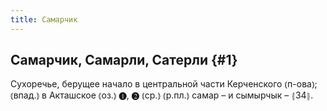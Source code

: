 ```yaml
---
title: Самарчик
---
```

## Самарчик, Самарли, Сатерли {#1}

Сухоречье, берущее начало в центральной части Керченского ⦅п-ова⦆; ⦅впад.⦆ в Акташское ⦅оз.⦆ ❶, ❷ ⦅ср.⦆ ⦅р.пл.⦆ самар – и сымырчык – ⦃З4⦄.
